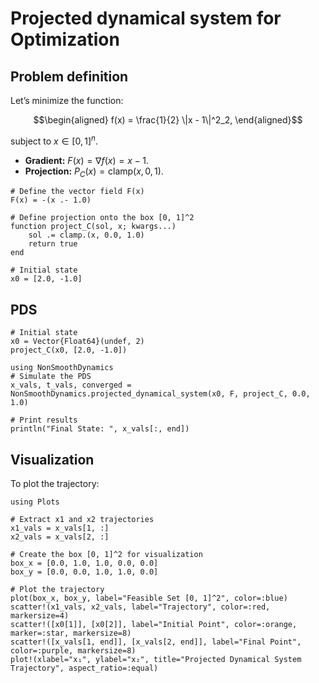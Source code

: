 # Projected dynamical system for Optimization

## Problem definition

Let’s minimize the function:
```math
\begin{aligned}
f(x) = \frac{1}{2} \|x - 1\|^2_2,
\end{aligned}
```
subject to $x \in [0, 1]^n$.

- **Gradient:** $F(x) = \nabla f(x) = x - 1$.
- **Projection:** $P_C(x) = \text{clamp}(x, 0, 1)$.

```@example ex1
# Define the vector field F(x)
F(x) = -(x .- 1.0)

# Define projection onto the box [0, 1]^2
function project_C(sol, x; kwargs...)
    sol .= clamp.(x, 0.0, 1.0)
    return true
end

# Initial state
x0 = [2.0, -1.0]
```

## PDS

```@example ex1
# Initial state
x0 = Vector{Float64}(undef, 2)
project_C(x0, [2.0, -1.0])

using NonSmoothDynamics
# Simulate the PDS
x_vals, t_vals, converged = NonSmoothDynamics.projected_dynamical_system(x0, F, project_C, 0.0, 1.0)

# Print results
println("Final State: ", x_vals[:, end])
```

## Visualization

To plot the trajectory:

```@example ex1
using Plots

# Extract x1 and x2 trajectories
x1_vals = x_vals[1, :]
x2_vals = x_vals[2, :]

# Create the box [0, 1]^2 for visualization
box_x = [0.0, 1.0, 1.0, 0.0, 0.0]
box_y = [0.0, 0.0, 1.0, 1.0, 0.0]

# Plot the trajectory
plot(box_x, box_y, label="Feasible Set [0, 1]^2", color=:blue)
scatter!(x1_vals, x2_vals, label="Trajectory", color=:red, markersize=4)
scatter!([x0[1]], [x0[2]], label="Initial Point", color=:orange, marker=:star, markersize=8)
scatter!([x_vals[1, end]], [x_vals[2, end]], label="Final Point", color=:purple, markersize=8)
plot!(xlabel="x₁", ylabel="x₂", title="Projected Dynamical System Trajectory", aspect_ratio=:equal)
```
